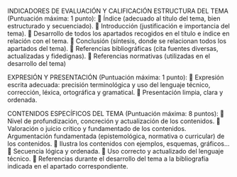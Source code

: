 INDICADORES DE EVALUACIÓN Y CALIFICACIÓN
ESTRUCTURA DEL TEMA (Puntuación máxima: 1 punto):
 Índice (adecuado al título del tema, bien estructurado y secuenciado).
 Introducción (justificación e importancia del tema).
 Desarrollo de todos los apartados recogidos en el título e índice en relación con el tema.
 Conclusión (síntesis, donde se relacionan todos los apartados del tema).
 Referencias bibliográficas (cita fuentes diversas, actualizadas y fidedignas).
 Referencias normativas (utilizadas en el desarrollo del tema)

EXPRESIÓN Y PRESENTACIÓN (Puntuación máxima: 1 punto):
 Expresión escrita adecuada: precisión terminológica y uso del lenguaje técnico, corrección, léxica, ortográfica y gramatical.
 Presentación limpia, clara y ordenada.

CONTENIDOS ESPECÍFICOS DEL TEMA (Puntuación máxima: 8 puntos):
 Nivel de profundización, concreción y actualización de los contenidos.
 Valoración o juicio crítico y fundamentado de los contenidos. Argumentación fundamentada (epistemológica, normativa o curricular) de los contenidos.
 Ilustra los contenidos con ejemplos, esquemas, gráficos…
 Secuencia lógica y ordenada.
 Uso correcto y actualizado del lenguaje técnico.
 Referencias durante el desarrollo del tema a la bibliografía indicada en el apartado correspondiente.
